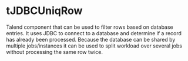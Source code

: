 # tJDBCUniqRow

Talend component that can be used to filter rows based on database entries. It uses JDBC to connect to a database and determine if a record has already been processed. Because the database can be shared by multiple jobs/instances it can be used to split workload over several jobs without processing the same row twice.
